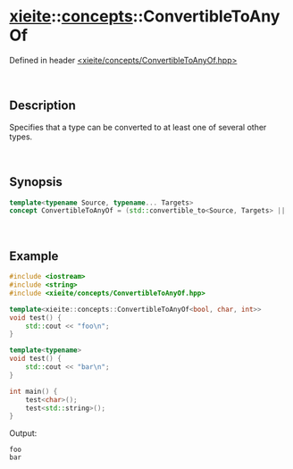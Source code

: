 # [xieite](../xieite.md)\:\:[concepts](../concepts.md)\:\:ConvertibleToAnyOf
Defined in header [<xieite/concepts/ConvertibleToAnyOf.hpp>](../../include/xieite/concepts/ConvertibleToAnyOf.hpp)

&nbsp;

## Description
Specifies that a type can be converted to at least one of several other types.

&nbsp;

## Synopsis
```cpp
template<typename Source, typename... Targets>
concept ConvertibleToAnyOf = (std::convertible_to<Source, Targets> || ...);
```

&nbsp;

## Example
```cpp
#include <iostream>
#include <string>
#include <xieite/concepts/ConvertibleToAnyOf.hpp>

template<xieite::concepts::ConvertibleToAnyOf<bool, char, int>>
void test() {
    std::cout << "foo\n";
}

template<typename>
void test() {
    std::cout << "bar\n";
}

int main() {
    test<char>();
    test<std::string>();
}
```
Output:
```
foo
bar
```
